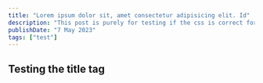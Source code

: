 ```yaml
---
title: "Lorem ipsum dolor sit, amet consectetur adipisicing elit. Id"
description: "This post is purely for testing if the css is correct for the title on the page"
publishDate: "7 May 2023"
tags: ["test"]
---
```


## Testing the title tag
